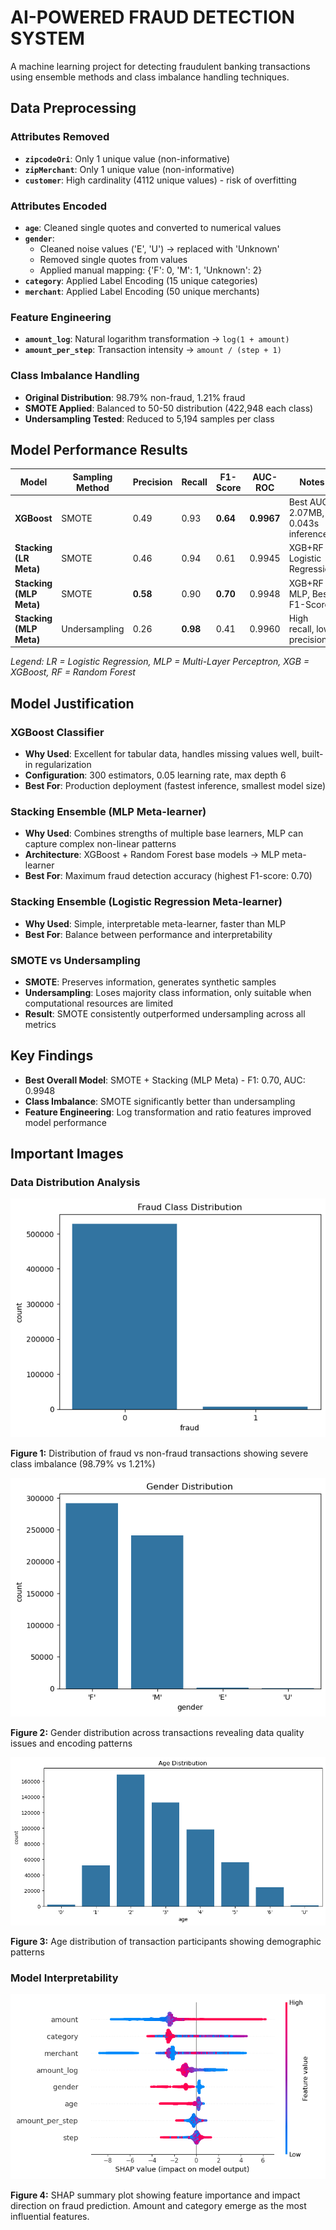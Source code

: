 # AI-POWERED FRAUD DETECTION SYSTEM
A machine learning project for detecting fraudulent banking transactions using ensemble methods and class imbalance handling techniques.

## Data Preprocessing

### Attributes Removed
- **`zipcodeOri`**: Only 1 unique value (non-informative)
- **`zipMerchant`**: Only 1 unique value (non-informative)  
- **`customer`**: High cardinality (4112 unique values) - risk of overfitting

### Attributes Encoded
- **`age`**: Cleaned single quotes and converted to numerical values
- **`gender`**: 
  - Cleaned noise values ('E', 'U') → replaced with 'Unknown'
  - Removed single quotes from values
  - Applied manual mapping: {'F': 0, 'M': 1, 'Unknown': 2}
- **`category`**: Applied Label Encoding (15 unique categories)
- **`merchant`**: Applied Label Encoding (50 unique merchants)

### Feature Engineering
- **`amount_log`**: Natural logarithm transformation → `log(1 + amount)`
- **`amount_per_step`**: Transaction intensity → `amount / (step + 1)`

### Class Imbalance Handling
- **Original Distribution**: 98.79% non-fraud, 1.21% fraud
- **SMOTE Applied**: Balanced to 50-50 distribution (422,948 each class)
- **Undersampling Tested**: Reduced to 5,194 samples per class

## Model Performance Results

| Model | Sampling Method | Precision | Recall | F1-Score | AUC-ROC | Notes |
|-------|----------------|-----------|--------|----------|---------|-------|
| **XGBoost** | SMOTE | 0.49 | 0.93 | **0.64** | **0.9967** | Best AUC, 2.07MB, 0.043s inference |
| **Stacking (LR Meta)** | SMOTE | 0.46 | 0.94 | 0.61 | 0.9945 | XGB+RF → Logistic Regression |
| **Stacking (MLP Meta)** | SMOTE | **0.58** | 0.90 | **0.70** | 0.9948 | XGB+RF → MLP, Best F1-Score |
| **Stacking (MLP Meta)** | Undersampling | 0.26 | **0.98** | 0.41 | 0.9960 | High recall, low precision |

*Legend: LR = Logistic Regression, MLP = Multi-Layer Perceptron, XGB = XGBoost, RF = Random Forest*

## Model Justification

### XGBoost Classifier
- **Why Used**: Excellent for tabular data, handles missing values well, built-in regularization
- **Configuration**: 300 estimators, 0.05 learning rate, max depth 6
- **Best For**: Production deployment (fastest inference, smallest model size)

### Stacking Ensemble (MLP Meta-learner)
- **Why Used**: Combines strengths of multiple base learners, MLP can capture complex non-linear patterns
- **Architecture**: XGBoost + Random Forest base models → MLP meta-learner
- **Best For**: Maximum fraud detection accuracy (highest F1-score: 0.70)

### Stacking Ensemble (Logistic Regression Meta-learner)
- **Why Used**: Simple, interpretable meta-learner, faster than MLP
- **Best For**: Balance between performance and interpretability

### SMOTE vs Undersampling
- **SMOTE**: Preserves information, generates synthetic samples
- **Undersampling**: Loses majority class information, only suitable when computational resources are limited
- **Result**: SMOTE consistently outperformed undersampling across all metrics

## Key Findings
- **Best Overall Model**: SMOTE + Stacking (MLP Meta) - F1: 0.70, AUC: 0.9948
- **Class Imbalance**: SMOTE significantly better than undersampling
- **Feature Engineering**: Log transformation and ratio features improved model performance


## Important Images

### Data Distribution Analysis

![Fraud Class Distribution](./Fraud%20Class%20Distribution.png)

**Figure 1:** Distribution of fraud vs non-fraud transactions showing severe class imbalance (98.79% vs 1.21%)

![Gender Distribution](./Gender%20Distribution.png)

**Figure 2:** Gender distribution across transactions revealing data quality issues and encoding patterns

![Age Distribution](./Age%20Distribution.png)

**Figure 3:** Age distribution of transaction participants showing demographic patterns

### Model Interpretability

![SHAP Summary Plot](./shap_summary_plot.png)

**Figure 4:** SHAP summary plot showing feature importance and impact direction on fraud prediction. Amount and category emerge as the most influential features.


